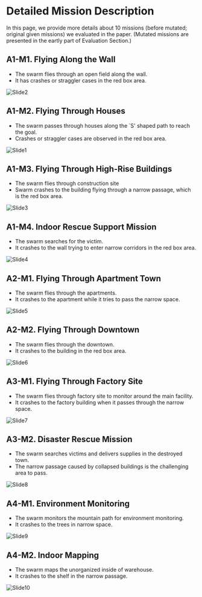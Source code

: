 # Detailed Mission Description

In this page, we provide more details about 10 missions (before mutated; original given missions) we evaluated in the paper. 
(Mutated missions are presented in the eartly part of Evaluation Section.)

## A1-M1. Flying Along the Wall
- The swarm flies through an open field along the wall. 
- It has crashes or straggler cases in the red box area.

![Slide2](https://user-images.githubusercontent.com/112921641/190528005-7476baf2-d5ad-4e6b-886c-3a0d01880e78.jpeg)

## A1-M2. Flying Through Houses 
- The swarm passes through houses along the `S' shaped path to reach the goal.
- Crashes or straggler cases are observed in the red box area.

![Slide1](https://user-images.githubusercontent.com/112921641/190527981-f75142ee-0732-4139-9bc8-cc308ff7dd96.jpeg)

## A1-M3. Flying Through High-Rise Buildings
- The swarm flies through construction site
- Swarm crashes to the building flying through a narrow passage, which is the red box area.

![Slide3](https://user-images.githubusercontent.com/112921641/190528043-b43f3e5d-8f33-42ae-82b2-895b4cf73ee0.jpeg)

## A1-M4. Indoor Rescue Support Mission
- The swarm searches for the victim.
- It crashes to the wall trying to enter narrow corridors in the red box area.

![Slide4](https://user-images.githubusercontent.com/112921641/190528056-3a685fc4-6078-4cea-9089-764d2a7c256c.jpeg)

## A2-M1. Flying Through Apartment Town
- The swarm flies through the apartments. 
- It crashes to the apartment while it tries to pass the narrow space. 

![Slide5](https://user-images.githubusercontent.com/112921641/190528081-bb29341e-ac9f-4cb0-bbae-8daa37b04113.jpeg)


## A2-M2. Flying Through Downtown
- The swarm flies through the downtown. 
- It crashes to the building in the red box area.

![Slide6](https://user-images.githubusercontent.com/112921641/190528092-8fcae51d-dae6-4639-b06f-88f4cdf37dba.jpeg)

## A3-M1. Flying Through Factory Site
- The swarm flies through factory site to monitor around the main facility. 
- It crashes to the factory building when it passes through the narrow space. 

![Slide7](https://user-images.githubusercontent.com/112921641/190528110-dd6a61fb-1746-4ef1-8340-8ea705608028.jpeg)

## A3-M2. Disaster Rescue Mission
- The swarm searches victims and delivers supplies in the destroyed town. 
- The narrow passage caused by collapsed buildings is the challenging area to pass.

![Slide8](https://user-images.githubusercontent.com/112921641/190528125-b91fdbd2-e2cd-421f-b8e8-06c0b745e045.jpeg)

## A4-M1. Environment Monitoring
- The swarm monitors the mountain path for environment monitoring. 
- It crashes to the trees in narrow space.

![Slide9](https://user-images.githubusercontent.com/112921641/190528136-a415191b-d8ee-410b-b08e-62f78d7af8eb.jpeg)

## A4-M2. Indoor Mapping
- The swarm maps the unorganized inside of warehouse. 
- It crashes to the shelf in the narrow passage.

![Slide10](https://user-images.githubusercontent.com/112921641/190528150-a86f77f4-39d1-4fec-8d00-3806f0220df4.jpeg)


